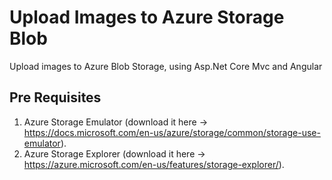 # Upload Images to Azure Storage Blob
Upload images to Azure Blob Storage, using Asp.Net Core Mvc and Angular
## Pre Requisites
1. Azure Storage Emulator (download it here -> https://docs.microsoft.com/en-us/azure/storage/common/storage-use-emulator).<br />
2. Azure Storage Explorer (download it here -> https://azure.microsoft.com/en-us/features/storage-explorer/).<br />
